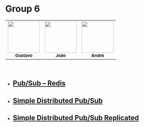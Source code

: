 # Group 6

<table>
    <tr>
        <td align="center">
            <a href="https://github.com/gustavofariaa">
                <img src="https://avatars.githubusercontent.com/u/35354850" width="100px;" alt=""/>
                <br />
                <sub><b>Gustavo</b></sub>
            </a>
            <br />
        </td>
        <td align="center">
            <a href="https://github.com/joaoderocha">
                <img src="https://avatars.githubusercontent.com/u/30629033" width="100px;" alt=""/>
                <br />
                <sub><b>João</b></sub>
            </a>
            <br />
        </td>
        <td align="center">
            <a href="https://github.com/Schneider915">
                <img src="https://avatars.githubusercontent.com/u/52481242" width="100px;" alt=""/>
                <br />
                <sub><b>André</b></sub>
            </a>
            <br />
        </td>
    </tr>
</table>

<br />

- ## [Pub/Sub – Redis](https://github.com/gitbcc362/2020_01/tree/main/groups/group6/TP1)
- ## [Simple Distributed Pub/Sub](https://github.com/gitbcc362/2020_01/tree/main/groups/group6/TP2)
- ## [Simple Distributed Pub/Sub Replicated](https://github.com/gitbcc362/2020_01/tree/main/groups/group6/TP3)